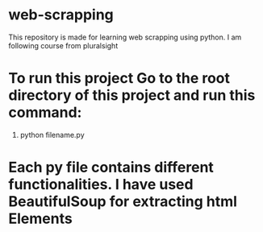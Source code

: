 # web-scrapping
This repository is made for learning web scrapping using python. I am following course from pluralsight

# To run this project Go to the root directory of this project and run this command:
  1. python filename.py
# Each py file contains different functionalities. I have used BeautifulSoup for extracting html Elements
